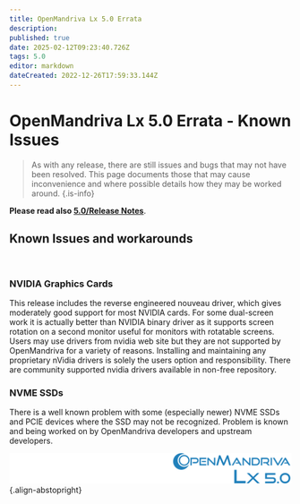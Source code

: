 ```yaml
---
title: OpenMandriva Lx 5.0 Errata
description: 
published: true
date: 2025-02-12T09:23:40.726Z
tags: 5.0
editor: markdown
dateCreated: 2022-12-26T17:59:33.144Z
---
```


# OpenMandriva Lx 5.0 Errata - Known Issues

> As with any release, there are still issues and bugs that may not have been resolved. This page documents those that may cause inconvenience and where possible details how they may be worked around.
{.is-info}

**Please read also [5.0/Release Notes](/distribution/releases/omlx50/notes)**.
<br />

## Known Issues and workarounds
<br />

### NVIDIA Graphics Cards
This release includes the reverse engineered nouveau driver, which gives moderately good support for most NVIDIA cards.
For some dual-screen work it is actually better than NVIDIA binary driver as it supports screen rotation on a second monitor useful for
monitors with rotatable screens.
Users may use drivers from nvidia web site but they are not supported by OpenMandriva for a variety of reasons.
Installing and maintaining any proprietary nVidia drivers is solely the users option and responsibility. 
There are community supported nvidia drivers available in non-free repository.
<br />

### NVME SSDs
There is a well known problem with some (especially newer) NVME SSDs and PCIE devices where the SSD may not be recognized.
Problem is known and being worked on by OpenMandriva developers and upstream developers.

![header-tr-50.svg](/assets/header-tr-50.svg){.align-abstopright}
